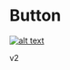 # Button 
[![alt text](https://master.d35renml875m0f.amplifyapp.com/button.png)](https://aws-mobile-apphub-beta.corp.amazon.com/amplify/home#/deploy?repo=https://github.com/green131/thingsthatsuck)

v2
